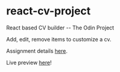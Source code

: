 # react-cv-project
React based CV builder -- The Odin Project  

Add, edit, remove items to customize a cv. 

Assignment details [here](https://www.theodinproject.com/paths/full-stack-javascript/courses/javascript/lessons/cv-application#assignment).

Live preview [here](https://tef20.github.io/react-cv-project/)!
